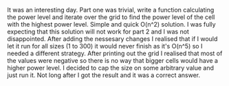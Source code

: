 It was an interesting day. Part one was trivial, write a function calculating the power level
and iterate over the grid to find the power level of the cell with the highest power level.
Simple and quick O(n^2) solution. I was fully expecting that this solution will not work for part 2
and I was not disappointed. After adding the nessesary changes I realised that if I would let it run for all sizes (1 to 300)
it would never finish as it's O(n^5) so I needed a different strategy. After printing out the grid I realised that most of the values
were negative so there is no way that bigger cells would have a higher power level. I decided to cap
the size on some arbitrary value and just run it. Not long after I got the result and it was a correct
answer.
